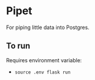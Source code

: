 # Pipet

For piping little data into Postgres.

## To run

Requires environment variable:

- `source .env flask run`

